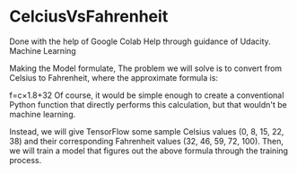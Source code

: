 # CelciusVsFahrenheit

Done with the help of Google Colab Help through guidance of Udacity.
Machine Learning

Making the Model formulate,
The problem we will solve is to convert from Celsius to Fahrenheit, where the approximate formula is:

f=c×1.8+32 
Of course, it would be simple enough to create a conventional Python function that directly performs this calculation, but that wouldn't be machine learning.

Instead, we will give TensorFlow some sample Celsius values (0, 8, 15, 22, 38) and their corresponding Fahrenheit values (32, 46, 59, 72, 100). Then, we will train a model that figures out the above formula through the training process.

